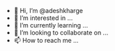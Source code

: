 - 👋 Hi, I’m @adeshkharge
- 👀 I’m interested in ...
- 🌱 I’m currently learning ...
- 💞️ I’m looking to collaborate on ...
- 📫 How to reach me ...

<!---
adeshkharge/adeshkharge is a ✨ special ✨ repository because its `README.md` (this file) appears on your GitHub profile.
You can click the Preview link to take a look at your changes.
--->
